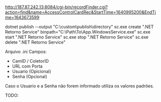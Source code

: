 http://187.87.242.13:8084/cgi-bin/recordFinder.cgi?action=find&name=AccessControlCardRec&StartTime=1640995200&EndTime=1643673599

dotnet publish --output "C:\custom\publish\directory"
sc.exe create ".NET Retorno Service" binpath="C:\Path\To\App.WindowsService.exe"
sc.exe start ".NET Retorno Service"
sc.exe stop ".NET Retorno Service"
sc.exe delete ".NET Retorno Service"

Arquivo .ini
Campos:
 - CamID / ColetorID
 - URL com Porta
 - Usuario (Opicional)
 - Senha (Opcional)

 Caso o Usuario e a Senha não forem informado utiliza os valores padrões.


TODO:



